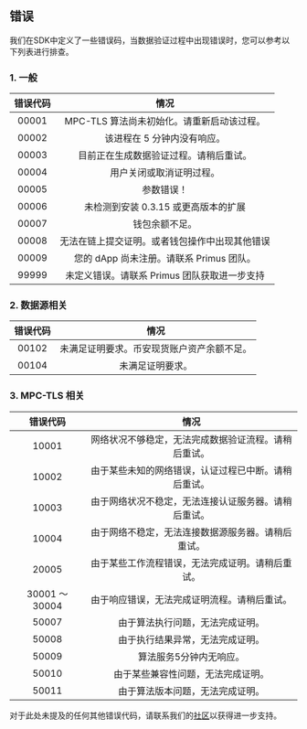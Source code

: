 ## 错误

我们在SDK中定义了一些错误码，当数据验证过程中出现错误时，您可以参考以下列表进行排查。

### 1. 一般

| 错误代码 | 情况 |
| :-: | :-: |
| 00001 | MPC-TLS 算法尚未初始化。请重新启动该过程。 |
| 00002 | 该进程在 5 分钟内没有响应。 |
| 00003 | 目前正在生成数据验证过程。请稍后重试。 |
| 00004 | 用户关闭或取消证明过程。 |
| 00005 | 参数错误！ |
| 00006 | 未检测到安装 0.3.15 或更高版本的扩展 |
| 00007 | 钱包余额不足。 |
| 00008 | 无法在链上提交证明。或者钱包操作中出现其他错误 |
| 00009 | 您的 dApp 尚未注册。请联系 Primus 团队。 |
| 99999 | 未定义错误。请联系 Primus 团队获取进一步支持 |


### 2. 数据源相关


| 错误代码 | 情况 |
| :-: | :-: |
| 00102 | 未满足证明要求。币安现货账户资产余额不足。 |
| 00104 | 未满足证明要求。 |

### 3. MPC-TLS 相关


| 错误代码 | 情况 |
| :-: | :-: |
| 10001 | 网络状况不够稳定，无法完成数据验证流程。请稍后重试。 |
| 10002 | 由于某些未知的网络错误，认证过程已中断。请稍后重试。 |
| 10003 | 由于网络状况不稳定，无法连接认证服务器。请稍后重试。 |
| 10004 | 由于网络不稳定，无法连接数据源服务器。请稍后重试。 |
| 20005 | 由于某些工作流程错误，无法完成证明。请稍后重试。 |
| 30001 ～ 30004 | 由于响应错误，无法完成证明流程。请稍后重试。 |
| 50007 | 由于算法执行问题，无法完成证明。 |
| 50008 | 由于执行结果异常，无法完成证明。 |
| 50009 | 算法服务5分钟内无响应。 |
| 50010 | 由于某些兼容性问题，无法完成证明。 |
| 50011 | 由于算法版本问题，无法完成证明。 |

对于此处未提及的任何其他错误代码，请联系我们的[社区](https://discord.gg/AYGSqCkZTz)以获得进一步支持。

